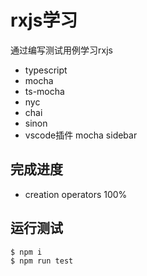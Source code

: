 # rxjs学习

通过编写测试用例学习rxjs

- typescript
- mocha
- ts-mocha
- nyc
- chai
- sinon
- vscode插件 mocha sidebar

## 完成进度

- creation operators 100%

## 运行测试

```bash
$ npm i
$ npm run test
```
